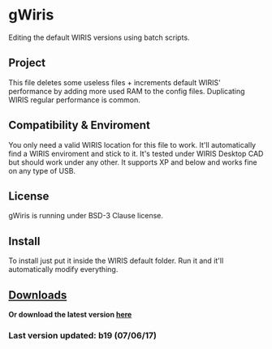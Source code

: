 # gWiris
Editing the default WIRIS versions using batch scripts.

## Project
This file deletes some useless files + increments default WIRIS' performance by adding more used RAM to the config files. Duplicating WIRIS regular performance is common.

## Compatibility & Enviroment
You only need a valid WIRIS location for this file to work. It'll automatically find a WIRIS enviroment and stick to it. It's tested under WIRIS Desktop CAD but should work under any other. It supports XP and below and works fine on any type of USB.

## License
gWiris is running under BSD-3 Clause license.

## Install
To install just put it inside the WIRIS default folder. Run it and it'll automatically modify everything.

## [Downloads](https://github.com/GijonDev/gWiris/releases/)
**Or download the latest version [here](https://github.com/GijonDev/gWiris/releases/download/b19/gWiris.cmd)**
### Last version updated: b19 (07/06/17)

